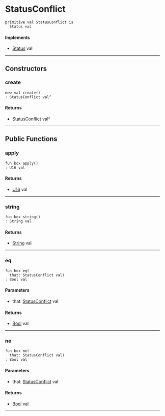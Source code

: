 # StatusConflict

```pony
primitive val StatusConflict is
  Status val
```

#### Implements

* [Status](net-http-Status) val

---

## Constructors

### create

```pony
new val create()
: StatusConflict val^
```

#### Returns

* [StatusConflict](net-http-StatusConflict) val^

---

## Public Functions

### apply

```pony
fun box apply()
: U16 val
```

#### Returns

* [U16](builtin-U16) val

---

### string

```pony
fun box string()
: String val
```

#### Returns

* [String](builtin-String) val

---

### eq

```pony
fun box eq(
  that: StatusConflict val)
: Bool val
```
#### Parameters

*   that: [StatusConflict](net-http-StatusConflict) val

#### Returns

* [Bool](builtin-Bool) val

---

### ne

```pony
fun box ne(
  that: StatusConflict val)
: Bool val
```
#### Parameters

*   that: [StatusConflict](net-http-StatusConflict) val

#### Returns

* [Bool](builtin-Bool) val

---

